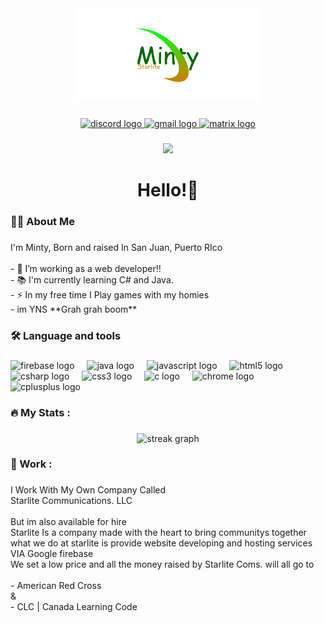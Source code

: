 <div align="center">
  <img height="150" src="https://github.com/Mintybich/mintybich/blob/main/Untitled-1.png?raw=true"  />
</div>

###

<div align="center">
  <a href="https://discord.com/users/1232836812460920872" target="_blank">
    <img src="https://img.shields.io/static/v1?message=Discord&logo=discord&label=&color=7289DA&logoColor=white&labelColor=&style=for-the-badge" height="26" alt="discord logo"  />
  </a>
  <a href="al.vel.guz@gmail.com" target="_blank">
    <img src="https://img.shields.io/static/v1?message=Gmail&logo=gmail&label=&color=D14836&logoColor=white&labelColor=&style=for-the-badge" height="26" alt="gmail logo"  />
  </a>
  <a href="https://cash.app/$El1Albino" target="_blank">
    <img src="https://img.shields.io/static/v1?message=Cashapp&logo=matrix&label=&color=000000&logoColor=black&labelColor=000000&style=for-the-badge" height="26" alt="matrix logo"  />
  </a>
</div>

###

<div align="center">
  <img src="https://visitor-badge.laobi.icu/badge?page_id=Mintybich.Mintybich&right_color=darkgreen"  />
</div>

###

<h1 align="center">Hello!👋</h1>

###

<h3 align="left">👩‍💻  About Me</h3>

###

<p align="left">I'm Minty, Born and raised In San Juan, Puerto RIco<br><br>- 🔭 I’m working as a web developer!!<br>- 📚 I'm currently learning C# and Java.<br>- ⚡ In my free time I Play games with my homies<br>- im YNS **Grah grah boom**</p>

###

<h3 align="left">🛠 Language and tools</h3>

###

<div align="left">
  <img src="https://cdn.jsdelivr.net/gh/devicons/devicon/icons/firebase/firebase-plain-wordmark.svg" height="40" alt="firebase logo"  />
  <img width="12" />
  <img src="https://cdn.jsdelivr.net/gh/devicons/devicon/icons/java/java-original.svg" height="40" alt="java logo"  />
  <img width="12" />
  <img src="https://cdn.jsdelivr.net/gh/devicons/devicon/icons/javascript/javascript-original.svg" height="40" alt="javascript logo"  />
  <img width="12" />
  <img src="https://cdn.jsdelivr.net/gh/devicons/devicon/icons/html5/html5-original.svg" height="40" alt="html5 logo"  />
  <img width="12" />
  <img src="https://cdn.jsdelivr.net/gh/devicons/devicon/icons/csharp/csharp-original.svg" height="40" alt="csharp logo"  />
  <img width="12" />
  <img src="https://cdn.jsdelivr.net/gh/devicons/devicon/icons/css3/css3-original.svg" height="40" alt="css3 logo"  />
  <img width="12" />
  <img src="https://cdn.jsdelivr.net/gh/devicons/devicon/icons/c/c-original.svg" height="40" alt="c logo"  />
  <img width="12" />
  <img src="https://cdn.jsdelivr.net/gh/devicons/devicon/icons/chrome/chrome-original.svg" height="40" alt="chrome logo"  />
  <img width="12" />
  <img src="https://cdn.jsdelivr.net/gh/devicons/devicon/icons/cplusplus/cplusplus-original.svg" height="40" alt="cplusplus logo"  />
</div>

###

<h3 align="left">🔥   My Stats :</h3>

###

<div align="center">
  <img src="https://streak-stats.demolab.com?user=Mintybich&locale=en&mode=daily&theme=dark&hide_border=false&border_radius=5&order=3" height="220" alt="streak graph"  />
</div>

###

<h3 align="left">💼 Work :</h3>

###

<p align="left">I Work With My Own Company Called<br>Starlite Communications. LLC<br><br>But im also available for hire<br>Starlite Is a company made with the heart to bring communitys together <br>what we do at starlite is provide website developing and hosting services  VIA Google firebase<br>We set a low price and all the money raised by Starlite Coms. will all go to  <br><br>- American Red Cross<br>&<br>- CLC | Canada Learning Code</p>

###
